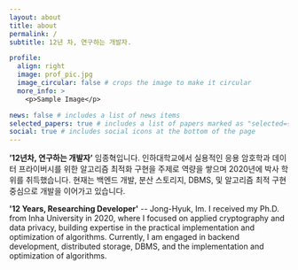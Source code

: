 ```yaml
---
layout: about
title: about
permalink: /
subtitle: 12년 차, 연구하는 개발자.

profile:
  align: right
  image: prof_pic.jpg
  image_circular: false # crops the image to make it circular
  more_info: >
    <p>Sample Image</p>

news: false # includes a list of news items
selected_papers: true # includes a list of papers marked as "selected={true}"
social: true # includes social icons at the bottom of the page
---
```


<b>’12년차, 연구하는 개발자’</b> 임종혁입니다.
인하대학교에서 실용적인 응용 암호학과 데이터 프라이버시를 위한 알고리즘 최적화 구현을 주제로 역량을 쌓으며 2020년에 박사 학위를 취득했습니다.
현재는 백엔드 개발, 분산 스토리지, DBMS, 및 알고리즘 최적 구현 중심으로 개발을 이어가고 있습니다.

<b>'12 Years, Researching Developer'</b> -- Jong-Hyuk, Im.
I received my Ph.D. from Inha University in 2020, where I focused on applied cryptography and data privacy, building expertise in the practical implementation and optimization of algorithms. Currently, I am engaged in backend development, distributed storage, DBMS, and the implementation and optimization of algorithms.
